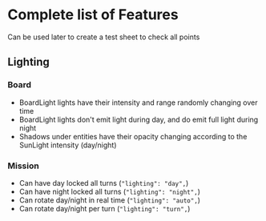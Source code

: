 # Complete list of Features

Can be used later to create a test sheet to check all points

## Lighting

### Board

- BoardLight lights have their intensity and range randomly changing over time
- BoardLight lights don't emit light during day, and do emit full light during night
- Shadows under entities have their opacity changing according to the SunLight intensity (day/night)

### Mission

- Can have day locked all turns (`"lighting": "day",`)
- Can have night locked all turns (`"lighting": "night",`)
- Can rotate day/night in real time (`"lighting": "auto",`)
- Can rotate day/night per turn (`"lighting": "turn",`)